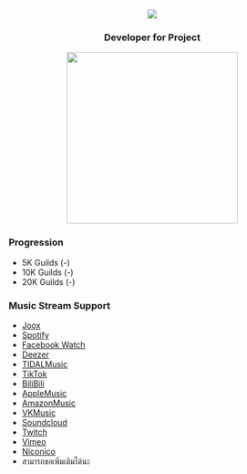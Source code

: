 <div align="center">
<img src="https://typograssy.deno.dev/api?text=ChompuBot&l0=none&l1=00cce6&l2=80f1ff&l3=009eb3&l4=caf9ff&bg=none&frame=none&speed=100&comment=">
</div>

### <p align="center">Developer for Project<p>

<div align="center">

<a href="https://discord.com/users/919878532228841532"><img align="center"  width="300px" src="https://lanyard.cnrad.dev/api/919878532228841532"></a>

</div>

### Progression
- 5K Guilds (-)
- 10K Guilds (-)
- 20K Guilds (-)

### Music Stream Support
- [Joox](https://joox.com/)
- [Spotify](https://open.spotify.com/)
- [Facebook Watch](https://www.facebook.com/watch/)
- [Deezer](https://www.google.com/)
- [TIDALMusic](https://tidal.com/)
- [TikTok](https://www.tiktok.com/)
- [BiliBili](https://www.bilibili.com/)
- [AppleMusic](https://music.apple.com/)
- [AmazonMusic](https://music.amazon.com/)
- [VKMusic](https://vk.com/music)
- [Soundcloud](https://soundcloud.com/)
- [Twitch](https://www.twitch.tv/)
- [Vimeo](https://vimeo.com/)
- [Niconico](https://www.nicovideo.jp/)
- สามารถขอเพิ่มเติมได้นะ
